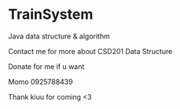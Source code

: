 # TrainSystem
Java data structure &amp; algorithm

Contact me for more about CSD201 Data Structure 

Donate for me if u want
 
 Momo 0925788439
 
 Thank kiuu for coming <3
